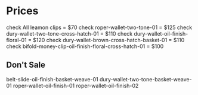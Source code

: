 # Prices

check All leamon clips = $70
check roper-wallet-two-tone-01 = $125
check dury-wallet-two-tone-cross-hatch-01 = $110
check dury-wallet-oil-finish-floral-01 = $120
check dury-wallet-brown-cross-hatch-basket-01 = $110
check bifold-money-clip-oil-finish-floral-cross-hatch-01 = $100

## Don't Sale
belt-slide-oil-finish-basket-weave-01
dury-wallet-two-tone-basket-weave-01
roper-wallet-oil-finish-01
roper-wallet-oil-finish-02


